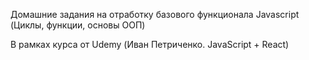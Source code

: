 Домашние задания на отработку базового функционала Javascript
(Циклы, функции, основы ООП)

В рамках курса от Udemy (Иван Петриченко. JavaScript + React)
